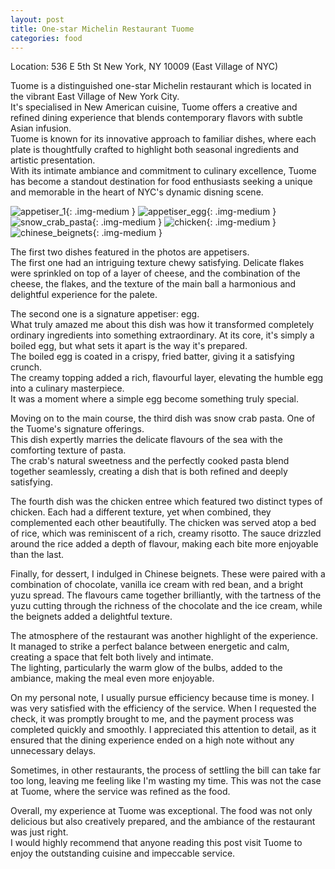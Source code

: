 ```yaml
---
layout: post
title: One-star Michelin Restaurant Tuome
categories: food
---
```


Location: 536 E 5th St New York, NY 10009 (East Village of NYC)

Tuome is a distinguished one-star Michelin restaurant which is located in the vibrant East Village of New York City.  
It's specialised in New American cuisine, Tuome offers a creative and refined dining experience that blends contemporary flavors with subtle Asian infusion.  
Tuome is known for its innovative approach to familiar dishes, where each plate is thoughtfully crafted to highlight both seasonal ingredients and artistic presentation.  
With its intimate ambiance and commitment to culinary excellence, Tuome has become a standout destination for food enthusiasts seeking a unique and memorable in the heart of NYC's dynamic disning scene.  

![appetiser_1](/images/tuome/appetiser_1.jpg){: .img-medium }
![appetiser_egg](/images/tuome/appetiser_egg.jpg){: .img-medium }
![snow_crab_pasta](/images/tuome/snow_crab_pasta.jpg){: .img-medium }
![chicken](/images/tuome/chicken.jpg){: .img-medium }
![chinese_beignets](/images/tuome/chinese_beignets.jpg){: .img-medium }

The first two dishes featured in the photos are appetisers.  
The first one had an intriguing texture chewy satisfying. Delicate flakes were sprinkled on top of a layer of cheese, and the combination of the cheese, the flakes, and the texture of the main ball a harmonious and delightful experience for the palete.  

The second one is a signature appetiser: egg.  
What truly amazed me about this dish was how it transformed completely ordinary ingredients into something extraordinary.  At its core, it's simply a boiled egg, but what sets it apart is the way it's prepared.  
The boiled egg is coated in a crispy, fried batter, giving it a satisfying crunch.  
The creamy topping added a rich, flavourful layer, elevating the humble egg into a culinary masterpiece.  
It was a moment where a simple egg become something truly special.  

Moving on to the main course, the third dish was snow crab pasta. One of the Tuome's signature offerings.  
This dish expertly marries the delicate flavours of the sea with the comforting texture of pasta.  
The crab's natural sweetness and the perfectly cooked pasta blend together seamlessly, creating a dish that is both refined and deeply satisfying.  

The fourth dish was the chicken entree which featured two distinct types of chicken. Each had a different texture, yet when combined, they complemented each other beautifully. The chicken was served atop a bed of rice, which was reminiscent of a rich, creamy risotto. The sauce drizzled around the rice added a depth of flavour, making each bite more enjoyable than the last.  

Finally, for dessert, I indulged in Chinese beignets. These were paired with a combination of chocolate, vanilla ice cream with red bean, and a bright yuzu spread. The flavours came together brilliantly, with the tartness of the yuzu cutting through the richness of the chocolate and the ice cream, while the beignets added a delightful texture.  

The atmosphere of the restaurant was another highlight of the experience. It managed to strike a perfect balance between energetic and calm, creating a space that felt both lively and intimate.  
The lighting, particularly the warm glow of the bulbs, added to the ambiance, making the meal even more enjoyable.  

On my personal note, I usually pursue efficiency because time is money. I was very satisfied with the efficiency of the service. When I requested the check, it was promptly brought to me, and the payment process was completed quickly and smoothly. I appreciated this attention to detail, as it ensured that the dining experience ended on a high note without any unnecessary delays.  

Sometimes, in other restaurants, the process of settling the bill can take far too long, leaving me feeling like I'm wasting my time. This was not the case at Tuome, where the service was refined as the food.  

Overall, my experience at Tuome was exceptional. The food was not only delicious but also creatively prepared, and the ambiance of the restaurant was just right.  
I would highly recommend that anyone reading this post visit Tuome to enjoy the outstanding cuisine and impeccable service.


